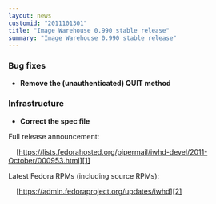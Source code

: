 ```yaml
---
layout: news
customid: "2011101301"
title: "Image Warehouse 0.990 stable release"
summary: "Image Warehouse 0.990 stable release"
---
```

### Bug fixes

* __Remove the (unauthenticated) QUIT method__

### Infrastructure

* __Correct the spec file__

Full release announcement:

&nbsp;&nbsp;&nbsp;&nbsp;[https://lists.fedorahosted.org/pipermail/iwhd-devel/2011-October/000953.html][1]

Latest Fedora RPMs (including source RPMs):

&nbsp;&nbsp;&nbsp;&nbsp;[https://admin.fedoraproject.org/updates/iwhd][2]

 [1]: https://lists.fedorahosted.org/pipermail/iwhd-devel/2011-October/000953.html "Image Warehouse 0.990 release announcement"
 [2]: https://admin.fedoraproject.org/updates/iwhd "Fedora RPMs for Image Warehouse"
